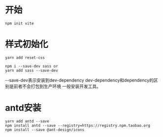 # 开始

```shell
npm init vite

```

# 样式初始化

```shell
yarn add reset-css

npm i --save-dev sass or
yarn add sass --save-dev
```

--save-dev表示安装到dev-dependency
dev-dependency和dependency的区别是前者不会打包到生产环境 一般安装开发工具。


# antd安装
```shell
yarn add antd --save
npm install antd --save --registry=https://registry.npm.taobao.org
npm install --save @ant-design/icons
```

